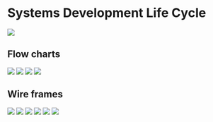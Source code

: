 <h1>Systems Development Life Cycle</h1>
<img src="https://github.com/gubrus50/to-do-list/blob/main/doc/Software Specification.jpg"/>
<h2>Flow charts</h2>
<img src="https://github.com/gubrus50/to-do-list/blob/main/doc/flow-charts_page-0001.jpg"/>
<img src="https://github.com/gubrus50/to-do-list/blob/main/doc/flow-charts_page-0002.jpg"/>
<img src="https://github.com/gubrus50/to-do-list/blob/main/doc/flow-charts_page-0003.jpg"/>
<img src="https://github.com/gubrus50/to-do-list/blob/main/doc/flow-charts_page-0004.jpg"/>
<h2>Wire frames</h2>
<img src="https://github.com/gubrus50/to-do-list/blob/main/doc/wire frames.jpg"/>
<img src="https://github.com/gubrus50/to-do-list/blob/main/doc/Pre-Implementation Decisions_page-0001.jpg">
<img src="https://github.com/gubrus50/to-do-list/blob/main/doc/Pre-Implementation Decisions_page-0002.jpg">
<img src="https://github.com/gubrus50/to-do-list/blob/main/doc/Pre-Implementation Decisions_page-0003.jpg">
<img src="https://github.com/gubrus50/to-do-list/blob/main/doc/Prototype%20Implementation%20Decisions_page-0001.jpg">
<img src="https://github.com/gubrus50/to-do-list/blob/main/doc/Prototype%20Implementation%20Decisions_page-0002.jpg">
